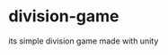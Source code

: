 # division-game
its simple division game made with unity

<blockquote class="imgur-embed-pub" lang="en" data-id="a/Ft0WfbJ" data-context="false" ><a href="//imgur.com/a/Ft0WfbJ"></a></blockquote><script async src="//s.imgur.com/min/embed.js" charset="utf-8"></script>
